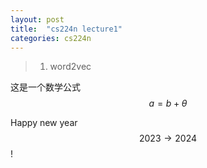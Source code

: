 ```yaml
---
layout: post
title:  "cs224n lecture1"
categories: cs224n
---
```


> 1. word2vec

这是一个数学公式$$a=b+\theta$$

Happy new year $$2023 \rightarrow 2024 $$!
